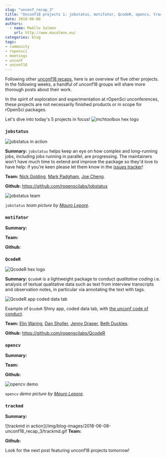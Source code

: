 ```yaml
---
slug: "unconf_recap_3"
title: "Unconf18 projects 1: jobstatus, motifator, QcodeR, opencv, trackmd"
date: 2018-06-08
authors:
  - name: Maëlle Salmon
    url: http://www.masalmon.eu/
categories: blog
tags:
- community
- ropensci
- meetings
- unconf
- unconf18
---
```


Following other [unconf18 recaps](https://ropensci.org/tags/unconf18/), here is an overview of five other projects. In the following weeks, a handful of unconf18 groups will share more thorough posts about their work.

In the spirit of exploration and experimentation at rOpenSci unconferences, these projects are not necessarily finished products or in scope for rOpenSci packages.

Let's dive into today's 5 projects in focus! ![mchtoolbox hex logo](/img/blog-images/2018-05-29-unconf18_recap_1/mchtoolbox.png)

### `jobstatus`

![jobstatus in action](/img/blog-images/2018-06-08-unconf18_recap_3/jobstatus.gif)

**Summary:** `jobstatus` helps keep an eye on how complex and long-running jobs, including jobs running in parallel, are progressing. The maintainers won’t have much time to extend and improve the package so they'd love to have help: if you’re keen please let them know in the [issues tracker](https://github.com/ropenscilabs/jobstatus/issues)!

**Team:** [Nick Golding](https://github.com/goldingn), [Mark Padgham](https://github.com/mpadge), [Joe Cheng](https://github.com/jcheng5).

**Github:** https://github.com/ropenscilabs/jobstatus

![jobstatus team](/img/blog-images/2018-06-08-unconf18_recap_3/jobstatus.jpg)

`jobstatus` *team picture by [Mauro Lepore](https://twitter.com/mauro_lepore).*

### `motifator`

**Summary:** 

**Team:** 

**Github:** 

### `QcodeR`

![QcodeR hex logo](/img/blog-images/2018-06-08-unconf18_recap_3/qcoder.png)

**Summary:** `QcodeR` is a lightweight package to conduct _qualitative coding_ i.e. analysis of textual qualitative data such as text from interview transcripts and observation notes, in particular via annotating the text with tags.

![QcodeR app coded data tab](/img/blog-images/2018-06-08-unconf18_recap_3/qcoder_codeddata.png)

Example of `QcodeR` Shiny app, coded data tab, with [the unconf code of conduct](http://unconf18.ropensci.org/coc.html).

**Team:** [Elin Waring](https://github.com/elinw), [Dan Sholler](https://github.com/dsholler), [Jenny Draper](https://github.com/learithe), [Beth Duckles](https://github.com/bduckles).

**Github:** https://github.com/ropenscilabs/QcodeR

### `opencv`

**Summary:** 

**Team:** 

**Github:** 

![opencv demo](/img/blog-images/2018-06-08-unconf18_recap_3/opencv.jpg)

`opencv` *demo picture by [Mauro Lepore](https://twitter.com/mauro_lepore).*

### `trackmd`

**Summary:** 

![trackmd in action](/img/blog-images/2018-06-08-unconf18_recap_3/trackmd.gif
**Team:** 

**Github:** 

Look for the next post featuring unconf18 projects tomorrow!
